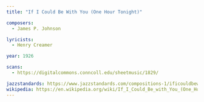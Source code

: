 ```yaml
---
title: "If I Could Be With You (One Hour Tonight)"

composers:
  - James P. Johnson

lyricists:
  - Henry Creamer

year: 1926

scans:
  - https://digitalcommons.conncoll.edu/sheetmusic/1829/

jazzstandards: https://www.jazzstandards.com/compositions-1/ificouldbewithyou.htm
wikipedia: https://en.wikipedia.org/wiki/If_I_Could_Be_with_You_(One_Hour_Tonight)
---
```

